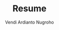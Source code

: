 ---
layout: cv
title: "Resume"
permalink: /cv/
author: "Vendi Ardianto Nugroho"
tagline: "Data & AI Engineer"
email: "vendianugroho[at]gmail[dot]com"
linkedin: "vendianugroho"
github: "ardiantovn"
medium: "ardiantovn"


# Professional Experience
experience:
  - title: "Wireless Communication AI Researcher"
    company: "Intelligent Signal Processing Lab, Sejong University, Seoul, South Korea"
    date: "Sep 2023 - Aug 2025"
    description:
      - "Developed **a GPS-based beam prediction and tracking deep learning model** for 
      UAV mmWave communication, **improving** beam prediction **accuracy** 
      through novel data set splitting strategy, GPS data preprocessing, and lightweight model architecture."
    skills:
      - "Python"
      - "LaTex"

  - title: "Data Engineer"
    company: "Kompas Gramedia (An Indonesian News Media Company), Jakarta, Indonesia"
    date: "July 2022 - June 2023"
    description:
      - "Developed an **ETL process** using Python, SQL, Apache Airflow, and Bigquery, enabling **efficient data processing** for company stakeholders."
      - "Developed and deployed an **article recommendation model** and an **article classifier model** aimed at **increasing reader engagement**."
      - "Conducted **research** on GPT, Named Entity Recognition (NER), and topic modelling, **identifying opportunities to enhance** the article recommendation **features**."      
    skills:
      - "Python"
      - "Go Lang"
      - "SQL"
      - "Apache Airflow"
      - "Bigquery"
      - "Kubernetes"
      - "Docker"

  - title: "Data Analyst"
    company: "Big Data Analytics Laboratory, Politics and Government Department, FISIPOL, UGM, Yogyakarta, Indonesia"
    date: "Feb 2019 - June 2022"
    description:
      - "Enabled **comprehensive Twitter and news data analysis** for political science researchers, leading to **more accurate insights** for published studies."
      - "Created **visualizations** of Twitter and news data using Gephi and Tableau, enhancing **reader understanding** of key trends."
      - "Developed a new **Twitter & News Insight Dashboard** using Apache Airflow and Superset, enabling **automatic weekly analysis** capabilities." 
      - "Developed and delivered **training materials** on Twitter & News Data Analysis, **enhancing researchers' data collection, processing, and visualization skills**."
      - "Implemented a **gender prediction model** based on person names, **streamlining demographic analysis** in research studies."
    skills:
      - "Python"
      - "Apache Airflow"
      - "Apache Superset"
      - "Gephi"
      - "Tableau"
      - "SQL"

  - title: "Student Intern"
    company: "PT. Pagilaran (An Indonesian Tea Company), Batang, Indonesia"
    date: "Dec 2018 - Jan 2019"
    description:
      - "**Measured and reported** tea oxidation room temperature and humidity, confirming **compliance with company standards**."
    skills:
      - "Python"
  
  - title: "Assistant Instructor of Digital System Labwork"
    company: "Department of Nuclear Engineering and Engineering Physics, UGM, Yogyakarta, Indonesia"
    date: "Sep 2018 - Nov 2018"
    description:
      - "**Mentored student groups** in digital system lab work, guiding them to **successfully complete their projects**."
    skills:
      - "Arduino"
      - "PSoC Creator IDE"

# Education
education:
  - degree: "Master of Science in Intelligent Mechatronics Engineering"
    institution: "Sejong University, Seoul, South Korea"
    date: "Sep 2023 - Aug 2025"
    supervisor: "Professor Byung Moo Lee"
    details:
      - "Specialized in Deep Learning for Wireless Communication"

  - degree: "Bachelor of Engineering in Engineering Physics"
    institution: "Universitas Gadjah Mada, Yogyakarta, Indonesia"
    date: "Aug 2015 - Aug 2020"
    supervisor: "Dr. Awang N.I. Wardana and Dr. Dwi Joko Suroso"
    details:
      - "Specialized in Instumentation Engineering"

# Publications
publications:
  - title: "GPS-Aided Deep Learning for Beam Prediction and Tracking in UAV mmWave Communication"
    link: "https://ieeexplore.ieee.org/document/11072409"
    organization: "IEEE ACCESS"
    status: "Code: https://github.com/ardiantovn/gpsbeam."
    date: "July 2025"
  - title: "A Survey of Federated Learning for mmWave Massive MIMO"
    link: "https://ieeexplore.ieee.org/document/10521620"
    organization: "IEEE Internet of Things Journal (top 3,6% journal in computer science & information system category)"
    date: "May 2024"
  - title: "Analysis of Battery Management Algorithms on DC Microgrids"
    link: "https://jurnal.untan.ac.id/index.php/Elkha/article/view/42728"
    organization: "ELKHA"
    date: "April 2021"

# Certifications
certifications:
 - title: "5G for Everyone"
   link: "https://www.coursera.org/account/accomplishments/verify/87GJJPMP4FB5?utm_source=link&utm_medium=certificate&utm_content=cert_image&utm_campaign=sharing_cta&utm_product=course"
   organization: "Qualcomm Wireless Academy"
   date: "January 2024"
 - title: "Automotive Radar"
   link: "https://www.udemy.com/certificate/UC-6b0cecd5-c665-4d00-9884-cd974b60ab96/"
   organization: "Udemy"
   date: "January 2024"
 - title: "Apache Airflow | A Real-Time & Hands-On Course on Airflow"
   link: "https://www.udemy.com/certificate/UC-429244c7-76ee-43ca-ab07-ec38a8f53a69/"
   organization: "Udemy"
   date: "January 2021"

  # Patents
patents:
  - title: "무인 비행체 가능형 밀리미터파 통신을 위한 글로벌 항법 위성 시스템 보조형 딥 러닝 기반 빔 예측 및 추적"
    application_date: "March 2025"
    description: "Deep learning-based beam prediction and tracking assisted global navigation satellite system for unmanned aerial vehicle-capable millimeter wave communications"
    inventor: "Vendi Ardianto Nugroho and Byung Moo Lee"
    application_number: "10-2025-0031583"
    status: "filed"
  
---